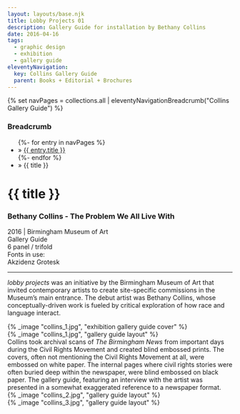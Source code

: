 ```yaml
---
layout: layouts/base.njk
title: Lobby Projects 01
description: Gallery Guide for installation by Bethany Collins
date: 2016-04-16
tags:
  - graphic design
  - exhibition
  - gallery guide
eleventyNavigation:
  key: Collins Gallery Guide
  parent: Books + Editorial + Brochures
---
```

{% set navPages = collections.all | eleventyNavigationBreadcrumb("Collins Gallery Guide") %}
<div class="breadcrumb">
    <h3 class="visually-hidden">Breadcrumb</h3>
	<ul class="nav">
            {%- for entry in navPages %}
		<li class="nav-item"{% if entry.url == page.url %} class="active-breadcrumb"{% endif %}> » <a href="{{ entry.url }}">{{ entry.title }}</a></li>
  	    	{%- endfor %}
	    <li class="nav-item"><active-breadcrumb>» {{ title }}</active-breadcrumb></li>
	</ul>
</div>
<div class="container">
  <div class="row"></div>
  	<div class="row">
		<div class="col-4 col-4-md col-4-lg">
			<h1>{{ title }}</h1>
            <h3>Bethany Collins - The Problem We All Live With</h3>
			<figcaption>2016 | Birmingham Museum of Art</figcaption>
            <figcaption>Gallery Guide</br>6 panel / trifold</figcaption>
			<figcaption>Fonts in use:</br>Akzidenz Grotesk</figcaption>
			<hr>
		    	<p><em>lobby projects</em> was an initiative by the Birmingham Museum of Art that invited contemporary artists to create site-specific commissions in the Museum’s main entrance. The debut artist was Bethany Collins, whose conceptually-driven work is fueled by critical exploration of how race and language interact.</p>
		</div>
        <div class="col"></div>
		<div class="col-6 col-6-md col-6-lg">
			{% _image "collins_1.jpg", "exhibition gallery guide cover" %}
		</div>
	</div>
	<div class="row">
		<div class="col">
            {% _image "collins_1.jpg", "gallery guide layout" %}
			<figcaption>Collins took archival scans of <em>The Birmingham News</em> from important days during the Civil Rights Movement and created blind embossed prints. The covers, often not mentioning the Civil Rights Movement at all, were embossed on white paper. The internal pages where civil rights stories were often buried deep within the newspaper, were blind embossed on black paper. The gallery guide, featuring an interview with the artist was presented in a somewhat exaggerated reference to a newspaper format.</figcaption>
		</div>
		<div class="col">
            {% _image "collins_2.jpg", "gallery guide layout" %}
		</div>
		<div class="col">
            {% _image "collins_3.jpg", "gallery guide layout" %}
        </div>
  	</div>
</div>